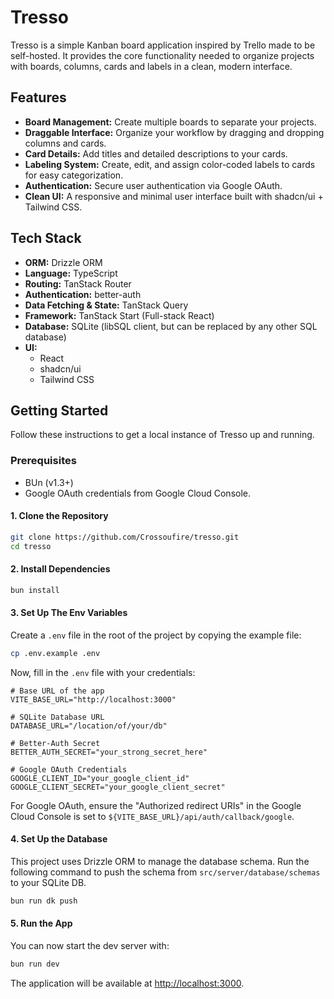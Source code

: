 # Tresso

Tresso is a simple Kanban board application inspired by Trello made to be self-hosted.
It provides the core functionality needed to organize projects with boards, columns, cards and labels in a clean, modern interface.

## Features

- **Board Management:** Create multiple boards to separate your projects.
- **Draggable Interface:** Organize your workflow by dragging and dropping columns and cards.
- **Card Details:** Add titles and detailed descriptions to your cards.
- **Labeling System:** Create, edit, and assign color-coded labels to cards for easy categorization.
- **Authentication:** Secure user authentication via Google OAuth.
- **Clean UI:** A responsive and minimal user interface built with shadcn/ui + Tailwind CSS.

## Tech Stack

- **ORM:** Drizzle ORM
- **Language:** TypeScript
- **Routing:** TanStack Router
- **Authentication:** better-auth
- **Data Fetching & State:** TanStack Query
- **Framework:** TanStack Start (Full-stack React)
- **Database:** SQLite (libSQL client, but can be replaced by any other SQL database)
- **UI:**
    - React
    - shadcn/ui
    - Tailwind CSS

## Getting Started

Follow these instructions to get a local instance of Tresso up and running.

### Prerequisites

- BUn (v1.3+)
- Google OAuth credentials from Google Cloud Console.

#### 1. Clone the Repository

```bash
git clone https://github.com/Crossoufire/tresso.git
cd tresso
```

#### 2. Install Dependencies

```bash
bun install
```

#### 3. Set Up The Env Variables

Create a `.env` file in the root of the project by copying the example file:

```bash
cp .env.example .env
```

Now, fill in the `.env` file with your credentials:

```env
# Base URL of the app
VITE_BASE_URL="http://localhost:3000"

# SQLite Database URL
DATABASE_URL="/location/of/your/db"

# Better-Auth Secret
BETTER_AUTH_SECRET="your_strong_secret_here"

# Google OAuth Credentials
GOOGLE_CLIENT_ID="your_google_client_id"
GOOGLE_CLIENT_SECRET="your_google_client_secret"
```

For Google OAuth, ensure the "Authorized redirect URIs" in the Google Cloud Console is set to `${VITE_BASE_URL}/api/auth/callback/google`.

#### 4. Set Up the Database

This project uses Drizzle ORM to manage the database schema.
Run the following command to push the schema from `src/server/database/schemas` to your SQLite DB.

```bash
bun run dk push
```

#### 5. Run the App

You can now start the dev server with:

```bash
bun run dev
```

The application will be available at [http://localhost:3000](http://localhost:3000).
